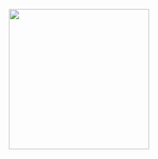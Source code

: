 <p align="center">
  <img height="250px" width="250px" src="https://i.ibb.co/ZxZ6K2y/DIODO-LOGO.png"/>
</p>


